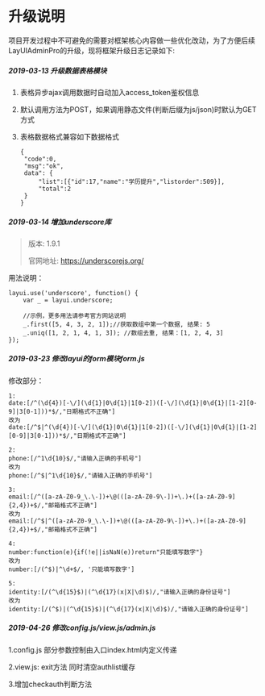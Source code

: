 # 升级说明

​	项目开发过程中不可避免的需要对框架核心内容做一些优化改动，为了方便后续LayUIAdminPro的升级，现将框架升级日志记录如下:

##### 2019-03-13 升级数据表格模块

1. 表格异步ajax调用数据时自动加入access_token鉴权信息

2. 默认调用方法为POST，如果调用静态文件(判断后缀为js/json)时默认为GET方式

3. 表格数据格式兼容如下数据格式

   ```
   {
   	"code":0,
   	"msg":"ok",
   	data": {
   		"list":[{"id":17,"name":"学历提升","listorder":509}],
   		"total":2
   	}
   }
   ```



##### 2019-03-14 增加underscore库

> 版本: 1.9.1
>
> 官网地址: https://underscorejs.org/

用法说明：

```
layui.use('underscore', function() {
    var _ = layui.underscore;
    
    //示例，更多用法请参考官方网站说明
    _.first([5, 4, 3, 2, 1]);//获取数组中第一个数据, 结果: 5
    _.uniq([1, 2, 1, 4, 1, 3]); //数组去重, 结果：[1, 2, 4, 3]    
});
```



##### 2019-03-23 修改layui的form模块form.js

修改部分：

```
1:
date:[/^(\d{4})[-\/](\d{1}|0\d{1}|1[0-2])([-\/](\d{1}|0\d{1}|[1-2][0-9]|3[0-1]))*$/,"日期格式不正确"]
改为
date:[/^$|^(\d{4})[-\/](\d{1}|0\d{1}|1[0-2])([-\/](\d{1}|0\d{1}|[1-2][0-9]|3[0-1]))*$/,"日期格式不正确"]

2:
phone:[/^1\d{10}$/,"请输入正确的手机号"]
改为
phone:[/^$|^1\d{10}$/,"请输入正确的手机号"]

3:
email:[/^([a-zA-Z0-9_\.\-])+\@(([a-zA-Z0-9\-])+\.)+([a-zA-Z0-9]{2,4})+$/,"邮箱格式不正确"]
改为
email:[/^$|^([a-zA-Z0-9_\.\-])+\@(([a-zA-Z0-9\-])+\.)+([a-zA-Z0-9]{2,4})+$/,"邮箱格式不正确"]

4:
number:function(e){if(!e||isNaN(e))return"只能填写数字"}
改为
number:[/(^$)|^\d+$/, '只能填写数字']

5:
identity:[/(^\d{15}$)|(^\d{17}(x|X|\d)$)/,"请输入正确的身份证号"]
改为
identity:[/(^$)|(^\d{15}$)|(^\d{17}(x|X|\d)$)/,"请输入正确的身份证号"]
```



##### 2019-04-26 修改config.js/view.js/admin.js

1.config.js 部分参数控制由入口index.html内定义传递

2.view.js: exit方法 同时清空authlist缓存

3.增加checkauth判断方法




